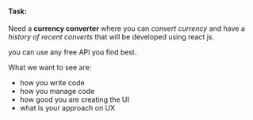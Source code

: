 #### Task:

Need a **currency converter** where you can 
_convert currency_ and have a _history of recent 
converts_ that will be developed using react js. 

you can use any free API you find best. 

What we want to see are:
- how you write code 
- how you manage code 
- how good you are creating the UI 
- what is your approach on UX 